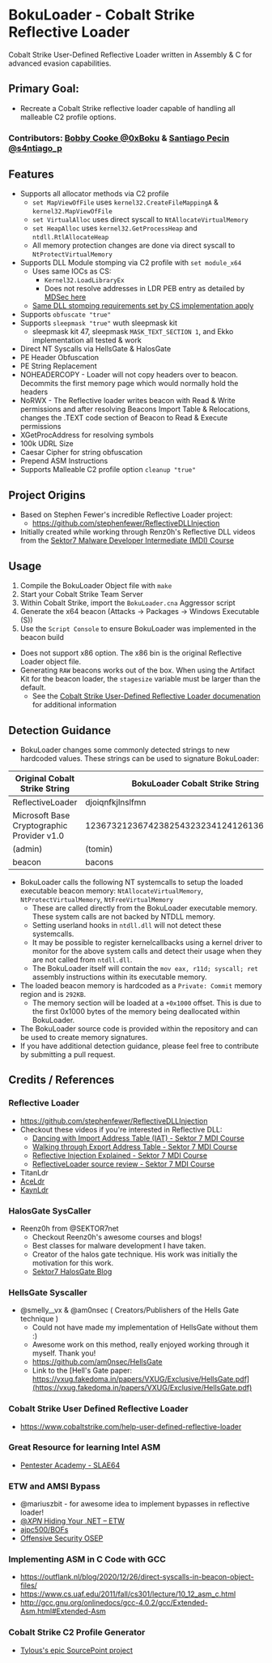 # BokuLoader - Cobalt Strike Reflective Loader
Cobalt Strike User-Defined Reflective Loader written in Assembly & C for advanced evasion capabilities.

## Primary Goal:
+ Recreate a Cobalt Strike reflective loader capable of handling all malleable C2 profile options.

### Contributors: [Bobby Cooke @0xBoku](https://twitter.com/0xBoku) & [Santiago Pecin @s4ntiago_p](https://twitter.com/s4ntiago_p) 

## Features
+ Supports all allocator methods via C2 profile 
  - `set MapViewOfFile` uses `kernel32.CreateFileMappingA` & `kernel32.MapViewOfFile` 
  - `set VirtualAlloc` uses direct syscall to `NtAllocateVirtualMemory`
  - `set HeapAlloc` uses `kernel32.GetProcessHeap` and `ntdll.RtlAllocateHeap`
  - All memory protection changes are done via direct syscall to `NtProtectVirtualMemory`
+ Supports DLL Module stomping via C2 profile with `set module_x64`
  - Uses same IOCs as CS: 
    - `Kernel32.LoadLibraryEx`
    - Does not resolve addresses in LDR PEB entry as detailed by [MDSec here](https://www.mdsec.co.uk/2022/07/part-2-how-i-met-your-beacon-cobalt-strike/)
  - [Same DLL stomping requirements set by CS implementation apply](https://hstechdocs.helpsystems.com/manuals/cobaltstrike/current/userguide/content/topics/malleable-c2-extend_pe-memory-indicators.htm)
+ Supports `obfuscate "true"`
+ Supports `sleepmask "true"` wuth sleepmask kit  
  + sleepmask kit 47, sleepmask `MASK_TEXT_SECTION 1`, and Ekko implementation all tested & work
+ Direct NT Syscalls via HellsGate & HalosGate
+ PE Header Obfuscation
+ PE String Replacement
+ NOHEADERCOPY - Loader will not copy headers over to beacon. Decommits the first memory page which would normally hold the headers
+ NoRWX -  The Reflective loader writes beacon with Read & Write permissions and after resolving Beacons Import Table & Relocations, changes the .TEXT code section of Beacon to Read & Execute permissions 
+ XGetProcAddress for resolving symbols
+ 100k UDRL Size
+ Caesar Cipher for string obfuscation
+ Prepend ASM Instructions
+ Supports Malleable C2 profile option `cleanup "true"`

## Project Origins
+ Based on Stephen Fewer's incredible Reflective Loader project: 
  + https://github.com/stephenfewer/ReflectiveDLLInjection
+ Initially created while working through Renz0h's Reflective DLL videos from the [Sektor7 Malware Developer Intermediate (MDI) Course](https://institute.sektor7.net/courses/rto-maldev-intermediate/) 

## Usage
1. Compile the BokuLoader Object file with `make`
2. Start your Cobalt Strike Team Server
3. Within Cobalt Strike, import the `BokuLoader.cna` Aggressor script
4. Generate the x64 beacon (Attacks -> Packages -> Windows Executable (S))
5. Use the `Script Console` to ensure BokuLoader was implemented in the beacon build

+ Does not support x86 option. The x86 bin is the original Reflective Loader object file.  
+ Generating `RAW` beacons works out of the box. When using the Artifact Kit for the beacon loader, the `stagesize` variable must be larger than the default.
  + See the [Cobalt Strike User-Defined Reflective Loader documenation](https://hstechdocs.helpsystems.com/manuals/cobaltstrike/current/userguide/content/topics/malleable-c2-extend_user-defined-rdll.htm) for additional information

## Detection Guidance
+ BokuLoader changes some commonly detected strings to new hardcoded values. These strings can be used to signature BokuLoader:

|Original Cobalt Strike String|BokuLoader Cobalt Strike String|
|------------------------------|---------------------------------|
|ReflectiveLoader|djoiqnfkjlnslfmn|
|Microsoft Base Cryptographic Provider v1.0|12367321236742382543232341241261363163151d|
|(admin)|(tomin)|
|beacon|bacons|
+ BokuLoader calls the following NT systemcalls to setup the loaded executable beacon memory: `NtAllocateVirtualMemory`, `NtProtectVirtualMemory`, `NtFreeVirtualMemory`
  + These are called directly from the BokuLoader executable memory. These system calls are not backed by NTDLL memory.
  + Setting userland hooks in `ntdll.dll` will not detect these systemcalls.
  + It may be possible to register kernelcallbacks using a kernel driver to monitor for the above system calls and detect their usage when they are not called from `ntdll.dll`.
  + The BokuLoader itself will contain the `mov eax, r11d; syscall; ret` assembly instructions within its executable memory.
+ The loaded beacon memory is hardcoded as a `Private: Commit` memory region and is `292KB`.
  + The memory section will be loaded at a `+0x1000` offset. This is due to the first 0x1000 bytes of the memory being deallocated within BokuLoader.
+ The BokuLoader source code is provided within the repository and can be used to create memory signatures.
+ If you have additional detection guidance, please feel free to contribute by submitting a pull request. 
  

## Credits / References
### Reflective Loader
+ https://github.com/stephenfewer/ReflectiveDLLInjection
+ Checkout these videos if you're interested in Reflective DLL:  
  + [Dancing with Import Address Table (IAT) - Sektor 7 MDI Course](https://institute.sektor7.net/courses/rto-maldev-intermediate/463262-pe-madness/1435207-dancing-with-iat)
  + [Walking through Export Address Table - Sektor 7 MDI Course](https://institute.sektor7.net/courses/rto-maldev-intermediate/463262-pe-madness/1435189-walking-through-export-address-table)
  + [Reflective Injection Explained - Sektor 7 MDI Course](https://institute.sektor7.net/courses/rto-maldev-intermediate/463258-reflective-dlls/1435355-reflective-injection-explained)
  + [ReflectiveLoader source review - Sektor 7 MDI Course](https://institute.sektor7.net/courses/rto-maldev-intermediate/463258-reflective-dlls/1435383-reflectiveloader-source-review)
+ TitanLdr
+ [AceLdr](https://github.com/kyleavery/AceLdr)
+ [KaynLdr](https://github.com/Cracked5pider/KaynLdr)
### HalosGate SysCaller
+ Reenz0h from @SEKTOR7net
  + Checkout Reenz0h's awesome courses and blogs!
  + Best classes for malware development I have taken.
  + Creator of the halos gate technique. His work was initially the motivation for this work.
  + [Sektor7 HalosGate Blog](https://blog.sektor7.net/#!res/2021/halosgate.md)
### HellsGate Syscaller
+ @smelly__vx & @am0nsec ( Creators/Publishers of the Hells Gate technique )
  + Could not have made my implementation of HellsGate without them :)
  + Awesome work on this method, really enjoyed working through it myself. Thank you!
  + https://github.com/am0nsec/HellsGate 
  + Link to the [Hell's Gate paper: https://vxug.fakedoma.in/papers/VXUG/Exclusive/HellsGate.pdf](https://vxug.fakedoma.in/papers/VXUG/Exclusive/HellsGate.pdf)
### Cobalt Strike User Defined Reflective Loader
+ https://www.cobaltstrike.com/help-user-defined-reflective-loader
### Great Resource for learning Intel ASM
+ [Pentester Academy - SLAE64](https://www.pentesteracademy.com/course?id=7)
### ETW and AMSI Bypass 
+ @mariuszbit - for awesome idea to implement bypasses in reflective loader!
+ [@_XPN_ Hiding Your .NET – ETW](https://www.mdsec.co.uk/2020/03/hiding-your-net-etw/)
+ [ajpc500/BOFs](https://github.com/ajpc500/BOFs/)
+ [Offensive Security OSEP](https://www.offensive-security.com/pen300-osep/)
### Implementing ASM in C Code with GCC
+ https://outflank.nl/blog/2020/12/26/direct-syscalls-in-beacon-object-files/
+ https://www.cs.uaf.edu/2011/fall/cs301/lecture/10_12_asm_c.html
+ http://gcc.gnu.org/onlinedocs/gcc-4.0.2/gcc/Extended-Asm.html#Extended-Asm
### Cobalt Strike C2 Profile Generator
+ [Tylous's epic SourcePoint project](https://github.com/Tylous/SourcePoint)
